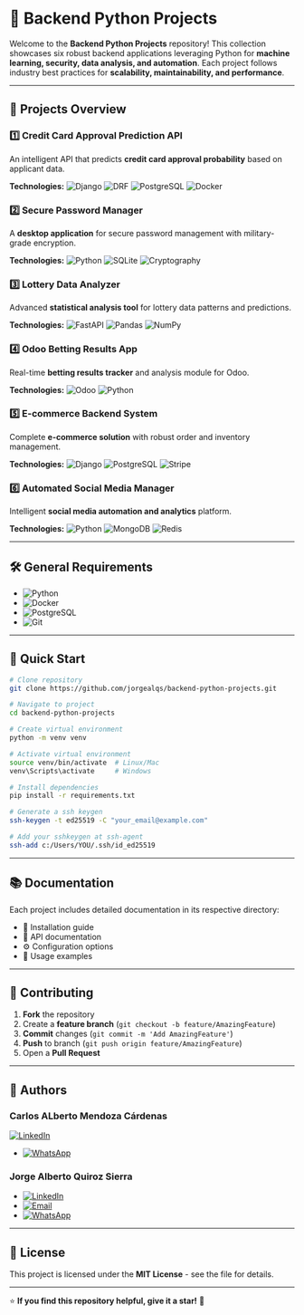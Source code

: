 # 🚀 Backend Python Projects

Welcome to the **Backend Python Projects** repository! This collection showcases six robust backend applications leveraging Python for **machine learning, security, data analysis, and automation**. Each project follows industry best practices for **scalability, maintainability, and performance**.

---

## 📌 Projects Overview

### 1️⃣ Credit Card Approval Prediction API

An intelligent API that predicts **credit card approval probability** based on applicant data.

**Technologies:**
![Django](https://img.shields.io/badge/Django-092E20?style=for-the-badge&logo=django&logoColor=white) ![DRF](https://img.shields.io/badge/DRF-red?style=for-the-badge) ![PostgreSQL](https://img.shields.io/badge/PostgreSQL-316192?style=for-the-badge&logo=postgresql&logoColor=white) ![Docker](https://img.shields.io/badge/Docker-2496ED?style=for-the-badge&logo=docker&logoColor=white)

### 2️⃣ Secure Password Manager

A **desktop application** for secure password management with military-grade encryption.

**Technologies:**
![Python](https://img.shields.io/badge/Python-3776AB?style=for-the-badge&logo=python&logoColor=white) ![SQLite](https://img.shields.io/badge/SQLite-003B57?style=for-the-badge&logo=sqlite&logoColor=white) ![Cryptography](https://img.shields.io/badge/Cryptography-FF8C00?style=for-the-badge)

### 3️⃣ Lottery Data Analyzer

Advanced **statistical analysis tool** for lottery data patterns and predictions.

**Technologies:**
![FastAPI](https://img.shields.io/badge/FastAPI-009688?style=for-the-badge&logo=fastapi&logoColor=white) ![Pandas](https://img.shields.io/badge/Pandas-150458?style=for-the-badge&logo=pandas&logoColor=white) ![NumPy](https://img.shields.io/badge/NumPy-013243?style=for-the-badge&logo=numpy&logoColor=white)

### 4️⃣ Odoo Betting Results App

Real-time **betting results tracker** and analysis module for Odoo.

**Technologies:**
![Odoo](https://img.shields.io/badge/Odoo-512DA8?style=for-the-badge&logo=odoo&logoColor=white) ![Python](https://img.shields.io/badge/Python-3776AB?style=for-the-badge&logo=python&logoColor=white)

### 5️⃣ E-commerce Backend System

Complete **e-commerce solution** with robust order and inventory management.

**Technologies:**
![Django](https://img.shields.io/badge/Django-092E20?style=for-the-badge&logo=django&logoColor=white) ![PostgreSQL](https://img.shields.io/badge/PostgreSQL-316192?style=for-the-badge&logo=postgresql&logoColor=white) ![Stripe](https://img.shields.io/badge/Stripe-008CDD?style=for-the-badge&logo=stripe&logoColor=white)

### 6️⃣ Automated Social Media Manager

Intelligent **social media automation and analytics** platform.

**Technologies:**
![Python](https://img.shields.io/badge/Python-3776AB?style=for-the-badge&logo=python&logoColor=white) ![MongoDB](https://img.shields.io/badge/MongoDB-47A248?style=for-the-badge&logo=mongodb&logoColor=white) ![Redis](https://img.shields.io/badge/Redis-DC382D?style=for-the-badge&logo=redis&logoColor=white)

---

## 🛠️ General Requirements

- ![Python](https://img.shields.io/badge/Python-3.11+-3776AB?style=for-the-badge&logo=python&logoColor=white)
- ![Docker](https://img.shields.io/badge/Docker-2496ED?style=for-the-badge&logo=docker&logoColor=white)
- ![PostgreSQL](https://img.shields.io/badge/PostgreSQL-316192?style=for-the-badge&logo=postgresql&logoColor=white)
- ![Git](https://img.shields.io/badge/Git-F05032?style=for-the-badge&logo=git&logoColor=white)

---

## 🚀 Quick Start

```bash
# Clone repository
git clone https://github.com/jorgealqs/backend-python-projects.git

# Navigate to project
cd backend-python-projects

# Create virtual environment
python -m venv venv

# Activate virtual environment
source venv/bin/activate  # Linux/Mac
venv\Scripts\activate     # Windows

# Install dependencies
pip install -r requirements.txt

# Generate a ssh keygen
ssh-keygen -t ed25519 -C "your_email@example.com"

# Add your sshkeygen at ssh-agent
ssh-add c:/Users/YOU/.ssh/id_ed25519
```

---

## 📚 Documentation

Each project includes detailed documentation in its respective directory:

- 📂 Installation guide
- 📖 API documentation
- ⚙️ Configuration options
- 📝 Usage examples

---

## 🤝 Contributing

1. **Fork** the repository
2. Create a **feature branch** (`git checkout -b feature/AmazingFeature`)
3. **Commit** changes (`git commit -m 'Add AmazingFeature'`)
4. **Push** to branch (`git push origin feature/AmazingFeature`)
5. Open a **Pull Request**

---

## 👥 Authors

### **Carlos ALberto Mendoza Cárdenas**

[![LinkedIn](https://img.shields.io/badge/-LinkedIn-blue?style=flat-square&logo=linkedin&cacheBust=1)](https://www.linkedin.com/in/carlosalbertomc/)
- [![WhatsApp](https://img.shields.io/badge/WhatsApp-25D366?style=for-the-badge&logo=whatsapp&logoColor=white)](https://wa.me/526633312280?text=Hello%20Carlos,%20I'm%20interested%20in%20talking%20with%20you)

### **Jorge Alberto Quiroz Sierra**

- [![LinkedIn](https://img.shields.io/badge/LinkedIn-0A66C2?style=for-the-badge&logo=linkedin&logoColor=white)](https://www.linkedin.com/in/jorgealqs/)
- [![Email](https://img.shields.io/badge/Email-D14836?style=for-the-badge&logo=gmail&logoColor=white)](mailto:joralquisi@hotmail.com)
- [![WhatsApp](https://img.shields.io/badge/WhatsApp-25D366?style=for-the-badge&logo=whatsapp&logoColor=white)](https://wa.me/573193662738?text=Hello%20Jorge,%20I'm%20interested%20in%20talking%20with%20you)

---

## 📝 License

This project is licensed under the **MIT License** - see the file for details.

---

⭐ **If you find this repository helpful, give it a star!** 🚀
